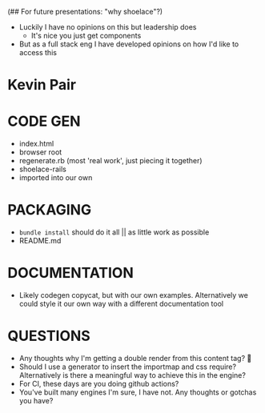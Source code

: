 (## For future presentations: "why shoelace"?)

* Luckily I have no opinions on this but leadership does
  * It's nice you just get components
* But as a full stack eng I have developed opinions on how I'd like to access this

# Kevin Pair

# CODE GEN

* index.html
* browser root
* regenerate.rb (most 'real work', just piecing it together)
* shoelace-rails
* imported into our own

# PACKAGING

* `bundle install` should do it all || as little work as possible
* README.md

# DOCUMENTATION

* Likely codegen copycat, but with our own examples. Alternatively we could style it our own way with a different documentation tool

# QUESTIONS

* Any thoughts why I'm getting a double render from this content tag? 🤔
* Should I use a generator to insert the importmap and css require? Alternatively is there a meaningful way to achieve this in the engine?
* For CI, these days are you doing github actions?
* You've built many engines I'm sure, I have not. Any thoughts or gotchas you have?